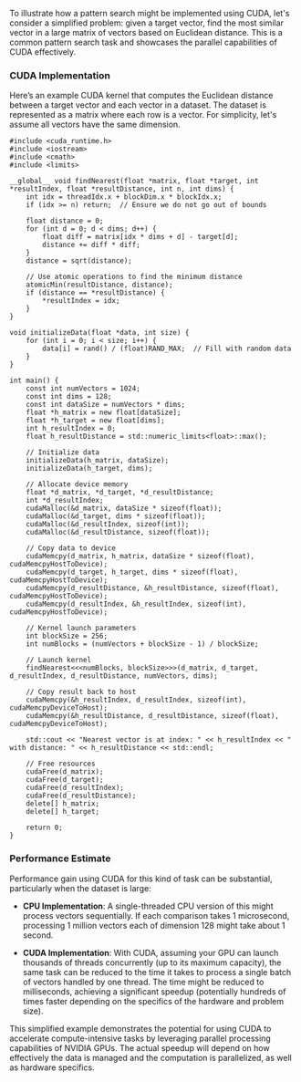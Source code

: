 To illustrate how a pattern search might be implemented using CUDA, let's consider a simplified problem: given a target vector, find the most similar vector in a large matrix of vectors based on Euclidean distance. This is a common pattern search task and showcases the parallel capabilities of CUDA effectively.

### CUDA Implementation

Here’s an example CUDA kernel that computes the Euclidean distance between a target vector and each vector in a dataset. The dataset is represented as a matrix where each row is a vector. For simplicity, let's assume all vectors have the same dimension.

```cuda
#include <cuda_runtime.h>
#include <iostream>
#include <cmath>
#include <limits>

__global__ void findNearest(float *matrix, float *target, int *resultIndex, float *resultDistance, int n, int dims) {
    int idx = threadIdx.x + blockDim.x * blockIdx.x;
    if (idx >= n) return;  // Ensure we do not go out of bounds

    float distance = 0;
    for (int d = 0; d < dims; d++) {
        float diff = matrix[idx * dims + d] - target[d];
        distance += diff * diff;
    }
    distance = sqrt(distance);

    // Use atomic operations to find the minimum distance
    atomicMin(resultDistance, distance);
    if (distance == *resultDistance) {
        *resultIndex = idx;
    }
}

void initializeData(float *data, int size) {
    for (int i = 0; i < size; i++) {
        data[i] = rand() / (float)RAND_MAX;  // Fill with random data
    }
}

int main() {
    const int numVectors = 1024;
    const int dims = 128;
    const int dataSize = numVectors * dims;
    float *h_matrix = new float[dataSize];
    float *h_target = new float[dims];
    int h_resultIndex = 0;
    float h_resultDistance = std::numeric_limits<float>::max();

    // Initialize data
    initializeData(h_matrix, dataSize);
    initializeData(h_target, dims);

    // Allocate device memory
    float *d_matrix, *d_target, *d_resultDistance;
    int *d_resultIndex;
    cudaMalloc(&d_matrix, dataSize * sizeof(float));
    cudaMalloc(&d_target, dims * sizeof(float));
    cudaMalloc(&d_resultIndex, sizeof(int));
    cudaMalloc(&d_resultDistance, sizeof(float));

    // Copy data to device
    cudaMemcpy(d_matrix, h_matrix, dataSize * sizeof(float), cudaMemcpyHostToDevice);
    cudaMemcpy(d_target, h_target, dims * sizeof(float), cudaMemcpyHostToDevice);
    cudaMemcpy(d_resultDistance, &h_resultDistance, sizeof(float), cudaMemcpyHostToDevice);
    cudaMemcpy(d_resultIndex, &h_resultIndex, sizeof(int), cudaMemcpyHostToDevice);

    // Kernel launch parameters
    int blockSize = 256;
    int numBlocks = (numVectors + blockSize - 1) / blockSize;

    // Launch kernel
    findNearest<<<numBlocks, blockSize>>>(d_matrix, d_target, d_resultIndex, d_resultDistance, numVectors, dims);

    // Copy result back to host
    cudaMemcpy(&h_resultIndex, d_resultIndex, sizeof(int), cudaMemcpyDeviceToHost);
    cudaMemcpy(&h_resultDistance, d_resultDistance, sizeof(float), cudaMemcpyDeviceToHost);

    std::cout << "Nearest vector is at index: " << h_resultIndex << " with distance: " << h_resultDistance << std::endl;

    // Free resources
    cudaFree(d_matrix);
    cudaFree(d_target);
    cudaFree(d_resultIndex);
    cudaFree(d_resultDistance);
    delete[] h_matrix;
    delete[] h_target;

    return 0;
}
```

### Performance Estimate

Performance gain using CUDA for this kind of task can be substantial, particularly when the dataset is large:

- **CPU Implementation**: A single-threaded CPU version of this might process vectors sequentially. If each comparison takes 1 microsecond, processing 1 million vectors each of dimension 128 might take about 1 second.

- **CUDA Implementation**: With CUDA, assuming your GPU can launch thousands of threads concurrently (up to its maximum capacity), the same task can be reduced to the time it takes to process a single batch of vectors handled by one thread. The time might be reduced to milliseconds, achieving a significant speedup (potentially hundreds of times faster depending on the specifics of the hardware and problem size).

This simplified example demonstrates the potential for using CUDA to accelerate compute-intensive tasks by leveraging parallel processing capabilities of NVIDIA GPUs. The actual speedup will depend on how effectively the data is managed and the computation is parallelized, as well as hardware specifics.